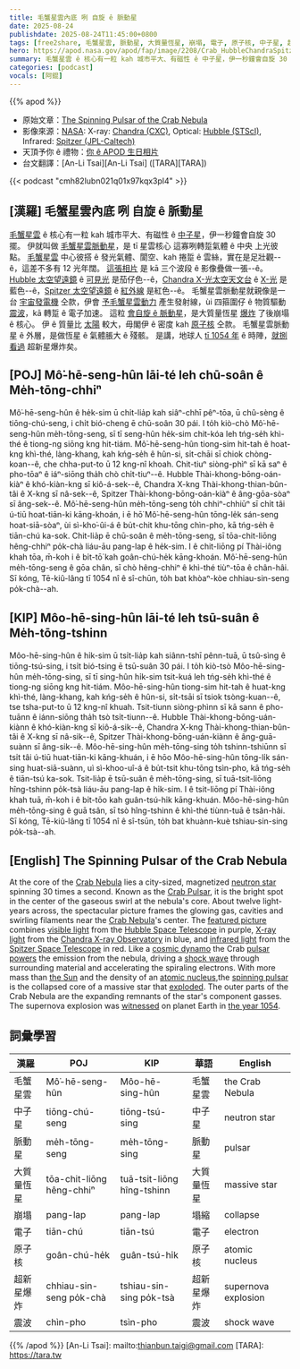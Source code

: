 ```yaml
---
title: 毛蟹星雲內底 咧 自旋 ê 脈動星
date: 2025-08-24
publishdate: 2025-08-24T11:45:00+0800
tags: [free2share, 毛蟹星雲, 脈動星, 大質量恆星, 崩塌, 電子, 原子核, 中子星, 超新星爆炸, 震波]
hero: https://apod.nasa.gov/apod/fap/image/2208/Crab_HubbleChandraSpitzer_1080.jpg
summary: 毛蟹星雲 ê 核心有一粒 kah 城市平大、有磁性 ê 中子星，伊一秒鐘會自旋 30 擺。
categories: [podcast]
vocals: [阿錕]
---
```


{{% apod %}}

- 原始文章：[The Spinning Pulsar of the Crab Nebula](https://apod.nasa.gov/apod/ap250824.html)
- 影像來源：[NASA](https://www.nasa.gov/): X-ray: [Chandra (CXC)](https://chandra.harvard.edu/), Optical: [Hubble (STScI)](https://www.stsci.edu/hst), Infrared: [Spitzer (JPL-Caltech)](https://www.spitzer.caltech.edu/)
- 天頂予你 ê 禮物：[你 ê APOD 生日相片](https://apod.nasa.gov/apod/calendar/allyears.html)
- 台文翻譯：[An-Li Tsai][An-Li Tsai] ([TARA][TARA])

{{< podcast "cmh82lubn021q01x97kqx3pl4" >}}

## [漢羅] 毛蟹星雲內底 咧 自旋 ê 脈動星
[毛蟹星雲][Crab Nebula] ê 核心有一粒 kah 城市平大、有磁性 ê [中子星][neutron star]，伊一秒鐘會自旋 30 擺。
伊就叫做 [毛蟹星雲脈動星][Crab Pulsar]，是 tī 星雲核心 這寡咧轉踅氣體 ê 中央 上光彼點。
[毛蟹星雲][Crab Nebula t] 中心彼搭 ê 發光氣體、閬空、kah 捲踅 ê 雲絲，實在是足壯觀--ê，這差不多有 12 光年闊。
[這張相片][featured picture] 是 kā 三个波段 ê 影像疊做一張--ê。
[Hubble 太空望遠鏡][Hubble Space Telescope] ê [可見光][visible light] 是茄仔色--ê，[Chandra X-光太空天文台][Chandra X-ray Observatory] ê [X-光][X-ray light] 是藍色--ê，[Spitzer 太空望遠鏡][Spitzer Space Telescope] ê [紅外線][infrared light] 是紅色--ê。
毛蟹星雲脈動星就親像是一台 [宇宙發電機][cosmic dynamo] 仝款，伊會 [予毛蟹星雲動力][pulsar powers] 產生發射線，ùi 四箍圍仔 ê 物質驅動 [震波][shock wave t]，kā 轉踅 ê 電子加速。
這粒 [會自旋 ê 脈動星][spinning pulsar]，是大質量恆星 [爆炸][exploded] 了後崩塌 ê 核心。
伊 ê 質量比 [太陽][the Sun] 較大，毋閣伊 ê 密度 kah [原子核][atomic nucleus] 仝款。
毛蟹星雲脈動星 ê 外層，是做恆星 ê 氣體脹大 ê 殘骸。
是講，地球人 [tī 1054 年][the year 1054] ê 時陣，[就捌看過][witnessed] 超新星爆炸矣。

## [POJ] Mô͘-hē-seng-hûn lāi-té leh chū-soân ê Me̍h-tōng-chhiⁿ
Mô͘-hē-seng-hûn ê he̍k-sim ū chi̍t-lia̍p kah siâⁿ-chhī pêⁿ-tōa, ū chû-sèng ê tiōng-chú-seng, i chi̍t bió-cheng ē chū-soân 30 pái.
I to̍h kiò-chò Mô͘-hē-seng-hûn me̍h-tōng-seng, sī tī seng-hûn he̍k-sim chit-kóa leh tńg-se̍h khì-thé ê tiong-ng siōng kng hit-tiám.
Mô͘-hē-seng-hûn tiong-sim hit-tah ê hoat-kng khì-thé, làng-khang, kah kńg-se̍h ê hûn-si, si̍t-chāi sī chiok chòng-koan--ê, che chha-put-to ū 12 kng-nî khoah.
Chit-tiuⁿ siòng-phìⁿ sī kā saⁿ ê pho-tōaⁿ ê iáⁿ-siōng tha̍h chò chi̍t-tiuⁿ--ê.
Hubble Thài-khong-bōng-oán-kiàⁿ ê khó-kiàn-kng sī kiô-á-sek--ê, Chandra X-kng Thài-khong-thian-bûn-tâi ê X-kng sī nâ-sek--ê, Spitzer Thài-khong-bōng-oán-kiàⁿ ê âng-gōa-sòaⁿ sī âng-sek--ê.
Mô͘-hē-seng-hûn me̍h-tōng-seng to̍h chhiⁿ-chhiūⁿ sī chi̍t tâi ú-tiū hoat-tiān-ki kāng-khoán, i ē hō͘ Mô͘-hē-seng-hûn tōng-le̍k sán-seng hoat-siā-sòaⁿ, ùi sì-kho͘-ûi-á ê bu̍t-chit khu-tōng chìn-pho, kā tńg-se̍h ê tiān-chú ka-sok.
Chit-lia̍p ē chū-soân ê me̍h-tōng-seng, sī tōa-chit-liōng hêng-chhiⁿ po̍k-chà liáu-āu pang-lap ê he̍k-sim.
I ê chit-liōng pí Thài-iông khah tōa, m̄-koh i ê bi̍t-tō͘ kah goân-chú-he̍k kāng-khoán.
Mô͘-hē-seng-hûn me̍h-tōng-seng ê gōa chân, sī chò hêng-chhiⁿ ê khì-thé tiùⁿ-tōa ê chân-hâi.
Sī kóng, Tē-kiû-lâng tī 1054 nî ê sî-chūn, to̍h bat khòaⁿ-kòe chhiau-sin-seng po̍k-chà--ah.

## [KIP] Môo-hē-sing-hûn lāi-té leh tsū-suân ê Me̍h-tōng-tshinn
Môo-hē-sing-hûn ê hi̍k-sim ū tsi̍t-lia̍p kah siânn-tshī pênn-tuā, ū tsû-sìng ê tiōng-tsú-sing, i tsi̍t bió-tsing ē tsū-suân 30 pái.
I to̍h kiò-tsò Môo-hē-sing-hûn me̍h-tōng-sing, sī tī sing-hûn hi̍k-sim tsit-kuá leh tńg-se̍h khì-thé ê tiong-ng siōng kng hit-tiám.
Môo-hē-sing-hûn tiong-sim hit-tah ê huat-kng khì-thé, làng-khang, kah kńg-se̍h ê hûn-si, si̍t-tsāi sī tsiok tsòng-kuan--ê, tse tsha-put-to ū 12 kng-nî khuah.
Tsit-tiunn siòng-phìnn sī kā sann ê pho-tuānn ê iánn-siōng tha̍h tsò tsi̍t-tiunn--ê.
Hubble Thài-khong-bōng-uán-kiànn ê khó-kiàn-kng sī kiô-á-sik--ê, Chandra X-kng Thài-khong-thian-bûn-tâi ê X-kng sī nâ-sik--ê, Spitzer Thài-khong-bōng-uán-kiànn ê âng-guā-suànn sī âng-sik--ê.
Môo-hē-sing-hûn me̍h-tōng-sing to̍h tshinn-tshiūnn sī tsi̍t tâi ú-tiū huat-tiān-ki kāng-khuán, i ē hōo Môo-hē-sing-hûn tōng-li̍k sán-sing huat-siā-suànn, uì sì-khoo-uî-á ê bu̍t-tsit khu-tōng tsìn-pho, kā tńg-se̍h ê tiān-tsú ka-sok.
Tsit-lia̍p ē tsū-suân ê me̍h-tōng-sing, sī tuā-tsit-liōng hîng-tshinn po̍k-tsà liáu-āu pang-lap ê hi̍k-sim.
I ê tsit-liōng pí Thài-iông khah tuā, m̄-koh i ê bi̍t-tōo kah guân-tsú-hi̍k kāng-khuán.
Môo-hē-sing-hûn me̍h-tōng-sing ê guā tsân, sī tsò hîng-tshinn ê khì-thé tiùnn-tuā ê tsân-hâi.
Sī kóng, Tē-kiû-lâng tī 1054 nî ê sî-tsūn, to̍h bat khuànn-kuè tshiau-sin-sing po̍k-tsà--ah.

## [English] The Spinning Pulsar of the Crab Nebula
At the core of the [Crab Nebula][Crab Nebula] lies a city-sized, magnetized [neutron star][neutron star] spinning 30 times a second.
Known as the [Crab Pulsar][Crab Pulsar], it is the bright spot in the center of the gaseous swirl at the nebula's core.
About twelve light-years across, the spectacular picture frames the glowing gas, cavities and swirling filaments near the [Crab Nebula][Crab Nebula e]'s center.
The [featured picture][featured picture] combines [visible light][visible light] from the [Hubble Space Telescope][Hubble Space Telescope] in purple, [X-ray light][X-ray light] from the [Chandra X-ray Observatory][Chandra X-ray Observatory] in blue, and [infrared light][infrared light] from the [Spitzer Space Telescope][Spitzer Space Telescope] in red.
Like a [cosmic dynamo][cosmic dynamo] the Crab [pulsar powers][pulsar powers] the emission from the nebula, driving a [shock wave][shock wave e] through surrounding material and accelerating the spiraling electrons.
With more mass than [the Sun][the Sun] and the density of an [atomic nucleus][atomic nucleus],the [spinning pulsar][spinning pulsar] is the collapsed core of a massive star that [exploded][exploded].
The outer parts of the Crab Nebula are the expanding remnants of the star's component gasses.
The supernova explosion was [witnessed][witnessed] on planet Earth in [the year 1054][the year 1054].

## 詞彙學習

|漢羅|POJ|KIP|華語|English|
|-|-|-|-|-|
|毛蟹星雲|Mô͘-hē-seng-hûn|Môo-hē-sing-hûn|毛蟹星雲|the Crab Nebula|
|中子星|tiōng-chú-seng|tiōng-tsú-sing|中子星|neutron star|
|脈動星|me̍h-tōng-seng|me̍h-tōng-sing|脈動星|pulsar|
|大質量恆星|tōa-chit-liōng hêng-chhiⁿ|tuā-tsit-liōng hîng-tshinn|大質量恆星|massive star|
|崩塌|pang-lap|pang-lap|塌縮|collapse|
|電子|tiān-chú|tiān-tsú|電子|electron|
|原子核|goân-chú-he̍k|guân-tsú-hi̍k|原子核|atomic nucleus|
|超新星爆炸|chhiau-sin-seng po̍k-chà|tshiau-sin-sing po̍k-tsà|超新星爆炸|supernova explosion|
|震波|chìn-pho|tsìn-pho|震波|shock wave|

{{% /apod %}}
[An-Li Tsai]: mailto:thianbun.taigi@gmail.com
[TARA]: https://tara.tw

[copyright]: https://apod.nasa.gov/apod/fap/lib/about_apod.html#srapply

[Crab Nebula]:https://www.nasa.gov/feature/goddard/2017/messier-1-the-crab-nebula
[neutron star]:https://en.wikipedia.org/wiki/Neutron_star
[Crab Pulsar]:https://en.wikipedia.org/wiki/Crab_Pulsar
[Crab Nebula e]:https://apod.nasa.gov/apod/ap220304.html
[Crab Nebula t]:https://apod.tw/daily/20220304/
[featured picture]:https://chandra.harvard.edu/photo/2018/crab/
[visible light]:https://science.nasa.gov/ems/09_visiblelight
[Hubble Space Telescope]:https://www.nasa.gov/mission_pages/hubble/about
[X-ray light]:https://science.nasa.gov/ems/11_xrays
[Chandra X-ray Observatory]:https://chandra.harvard.edu/about/
[infrared light]:https://science.nasa.gov/ems/07_infraredwaves
[Spitzer Space Telescope]:https://www.spitzer.caltech.edu/mission/mission-overview
[cosmic dynamo]:https://chandra.harvard.edu/chronicle/0201/vela.html
[pulsar powers]:https://apod.nasa.gov/apod/ap010602.html
[shock wave e]:https://apod.nasa.gov/apod/ap220522.html
[shock wave t]:https://apod.tw/daily/20220522/
[the Sun]:https://www.google.com/search?q=mass+of+the+sun
[atomic nucleus]:http://hyperphysics.phy-astr.gsu.edu/hbase/nuclear/nucuni.html
[spinning pulsar]:https://www.youtube.com/shorts/EVX7krUYYjs
[exploded]:https://youtu.be/aysiMbgml5g
[witnessed]:https://as1.ftcdn.net/v2/jpg/03/43/87/98/1000_F_343879856_Ino0o68y6MO3wCJsvVdclbT381NkKvhT.jpg
[the year 1054]:http://messier.seds.org/more/m001_sn.html
